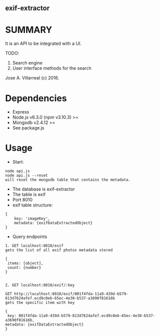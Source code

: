 exif-extractor
--------------------------------------

SUMMARY
========
It is an API to be integrated with a UI.

TODO:
1. Search engine
2. User interface methods for the search

Jose A. Villarreal (c) 2016.


Dependencies
============
- Express 
- Node.js v6.3.0 (npm v3.10.3) >=
- Mongodb v2.4.12 >=
- See package.js

Usage
===========
-  Start:
```
node api.js
node api.js --reset
will reset the mongodb table that contains the metadata.
```
- The database is exif-extractor
- The table is exif
- Port 8010
- exif table structure:
```
{
	key: 'imageKey',
	metadata: {exifDataExtractedObject}
}
```

- Query endpoints

```
1. GET localhost:8010/exif
gets the list of all exif photos metadata stored

{
 items: [object],
 count: {number}
}


2. GET localhost:8010/exif/:key

GET http://localhost:8010/exif/001f4fda-11a9-439d-b579-813d7624afe7.ecd9c0eb-65ec-4e30-b537-a3690f81616b
gets the specific item with key

{
 key: 001f4fda-11a9-439d-b579-813d7624afe7.ecd9c0eb-65ec-4e30-b537-a3690f81616b,
metadata: {exifDataExtractedObject}
}
```
